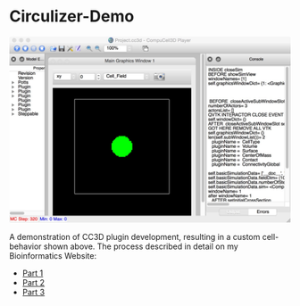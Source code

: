 # Circulizer-Demo

![screen](screenshot.jpg)

A demonstration of CC3D plugin development, resulting in a custom cell-behavior shown above. The process described in detail on my Bioinformatics Website:

* [Part 1](https://cc3dadvancedtuts.wordpress.com/2015/09/27/making-a-compucell-energy-term-plugin-in-c-with-a-python-wrap/)
* [Part 2](https://cc3dadvancedtuts.wordpress.com/2015/09/27/making-a-compucell-plugin-with-a-python-wrapper-part-2/)
* [Part 3](https://cc3dadvancedtuts.wordpress.com/2015/12/22/making-a-compucell-plugin-with-a-python-wrapper-part-3/)